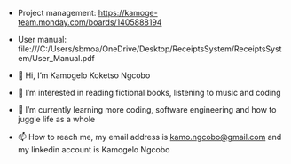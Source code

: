 - Project management: https://kamoge-team.monday.com/boards/1405888194
- User manual: file:///C:/Users/sbmoa/OneDrive/Desktop/ReceiptsSystem/ReceiptsSystem/User_Manual.pdf

- 👋 Hi, I’m Kamogelo Koketso Ngcobo
- 👀 I’m interested in reading fictional books, listening to music and coding
- 🌱 I’m currently learning more coding, software engineering and how to juggle life as a whole 
- 📫 How to reach me, my email address is kamo.ngcobo@gmail.com and my linkedin account is Kamogelo Ngcobo

<!---
KamoNgcobo/KamoNgcobo is a ✨ special ✨ repository because its `README.md` (this file) appears on your GitHub profile.
You can click the Preview link to take a look at your changes.
--->
